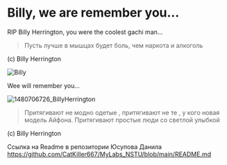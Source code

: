 # Billy, we are remember you...

RIP Billy Herrington, you were the coolest gachi man...

> Пусть лучше в мышцах будет боль, чем наркота и алкоголь

(с) Billy Herrington

![Billy](https://i.ytimg.com/vi/NDaSKpI9eW0/maxresdefault.jpg)

Wee will remember you...

![1480706726_BillyHerrington](https://user-images.githubusercontent.com/106531950/170999163-aa7dda6b-1a8e-4585-b558-c6f80b7a857a.jpg)

>Притягивают не модно одетые , притягивают не те , у кого новая модель Айфона. Притягивают простые люди со светлой улыбкой

(с) Billy Herrington

Ссылка на Readme в репозитории Юсупова Данила https://github.com/CatKiller667/MyLabs_NSTU/blob/main/README.md
